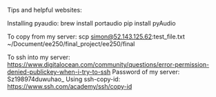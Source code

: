 Tips and helpful websites:

Installing pyaudio:
brew install portaudio
pip install pyAudio

To copy from my server:
scp simon@52.143.125.62:test_file.txt ~/Document/ee250/final_project/ee250/final



To ssh into my server:
https://www.digitalocean.com/community/questions/error-permission-denied-publickey-when-i-try-to-ssh
Password of my server:
Sz198974duwuhao_
Using ssh-copy-id:
https://www.ssh.com/academy/ssh/copy-id


